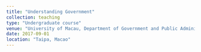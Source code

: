 ```yaml
---
title: "Understanding Government"
collection: teaching
type: "Undergraduate course"
venue: "University of Macau, Department of Government and Public Administration"
date: 2017-09-01
location: "Taipa, Macao"
---
```

